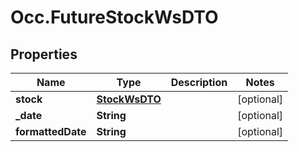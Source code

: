 # Occ.FutureStockWsDTO

## Properties
Name | Type | Description | Notes
------------ | ------------- | ------------- | -------------
**stock** | [**StockWsDTO**](StockWsDTO.md) |  | [optional] 
**_date** | **String** |  | [optional] 
**formattedDate** | **String** |  | [optional] 


